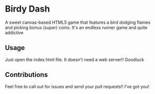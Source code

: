 # Birdy Dash
A sweet canvas-based HTML5 game that features a bird dodging flames and picking bonus (super) coins.
It's an endless runner game and quite addictive

## Usage
Just open the index.html file. It doesn't need a web server!! Goodluck

## Contributions
Feel free to call out for issues and send your pull requests!! I've got you!
